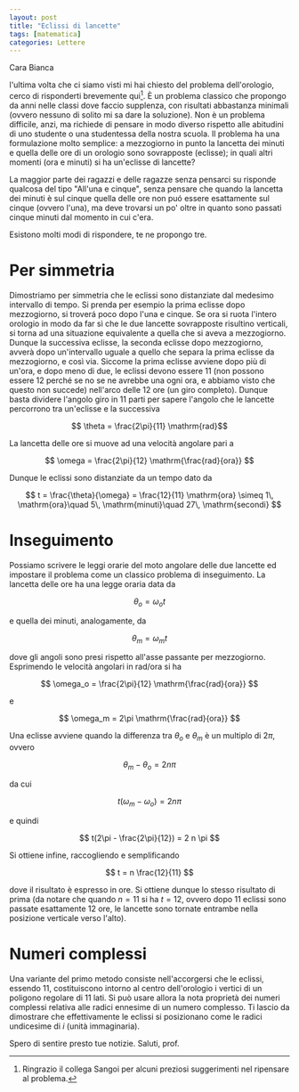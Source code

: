 ```yaml
---
layout: post
title: "Eclissi di lancette"
tags: [matematica]
categories: Lettere
---
```


Cara Bianca

l'ultima volta che ci siamo visti mi hai chiesto del problema
dell'orologio, cerco di risponderti brevemente qui[^1]. È un problema
classico che propongo da anni nelle classi dove faccio supplenza, con
risultati abbastanza minimali (ovvero nessuno di solito mi sa dare la
soluzione). Non è un problema difficile, anzi, ma richiede di pensare
in modo diverso rispetto alle abitudini di uno studente o una
studentessa della nostra scuola. Il problema ha una formulazione molto
semplice: a mezzogiorno in punto la lancetta dei minuti e quella delle
ore di un orologio sono sovrapposte (eclisse); in quali altri momenti
(ora e minuti) si ha un'eclisse di lancette?

La maggior parte dei ragazzi e delle ragazze senza pensarci su
risponde qualcosa del tipo "All'una e cinque", senza pensare che
quando la lancetta dei minuti è sul cinque quella delle ore non puó
essere esattamente sul cinque (ovvero l'una), ma deve trovarsi un po'
oltre in quanto sono passati cinque minuti dal momento in cui c'era.

Esistono molti modi di rispondere, te ne propongo tre.

# Per simmetria

Dimostriamo per simmetria che le eclissi sono distanziate dal medesimo
intervallo di tempo. Si prenda per esempio la prima eclisse dopo
mezzogiorno, si troverá poco dopo l'una e cinque. Se ora si ruota
l'intero orologio in modo da far sì che le due lancette sovrapposte
risultino verticali, si torna ad una situazione equivalente a quella
che si aveva a mezzogiorno. Dunque la successiva eclisse, la seconda
eclisse dopo mezzogiorno, avverà dopo un'intervallo uguale a quello
che separa la prima eclisse da mezzogiorno, e così via. Siccome la
prima eclisse avviene dopo più di un'ora, e dopo meno di due, le
eclissi devono essere 11 (non possono essere 12 perché se no se ne
avrebbe una ogni ora, e abbiamo visto che questo non succede)
nell'arco delle 12 ore (un giro completo). Dunque basta dividere
l'angolo giro in 11 parti per sapere l'angolo che le lancette
percorrono tra un'eclisse e la successiva

$$ \theta = \frac{2\pi}{11} \mathrm{rad}$$

La lancetta delle ore si muove ad una velocità angolare pari a

$$ \omega = \frac{2\pi}{12} \mathrm{\frac{rad}{ora}} $$

Dunque le eclissi sono distanziate da un tempo dato da

$$ t = \frac{\theta}{\omega} = \frac{12}{11} \mathrm{ora} \simeq 1\,
\mathrm{ora}\quad 5\, \mathrm{minuti}\quad 27\, \mathrm{secondi} $$


# Inseguimento

Possiamo scrivere le leggi orarie del moto angolare delle due lancette
ed impostare il problema come un classico problema di inseguimento. La
lancetta delle ore ha una legge oraria data da

$$ \theta_o = \omega_o t$$

e quella dei minuti, analogamente, da

$$ \theta_m = \omega_m t$$

dove gli angoli sono presi rispetto all'asse passante per
mezzogiorno. Esprimendo le velocità angolari in rad/ora si ha

$$ \omega_o = \frac{2\pi}{12} \mathrm{\frac{rad}{ora}} $$

e

$$ \omega_m = 2\pi \mathrm{\frac{rad}{ora}} $$

Una eclisse avviene quando la differenza tra $\theta_o$ e $\theta_m$ è
un multiplo di $2\pi$, ovvero

$$ \theta_m - \theta_o = 2 n \pi $$

da cui

$$ t (\omega_m - \omega_o) = 2 n \pi $$

e quindi

$$ t(2\pi - \frac{2\pi}{12}) = 2 n \pi $$

Si ottiene infine, raccogliendo e semplificando

$$ t = n \frac{12}{11} $$

dove il risultato è espresso in ore. Si ottiene dunque lo stesso
risultato di prima (da notare che quando $n=11$ si ha $t=12$, ovvero
dopo 11 eclissi sono passate esattamente 12 ore, le lancette sono
tornate entrambe nella posizione verticale verso l'alto).

# Numeri complessi

Una variante del primo metodo consiste nell'accorgersi che le eclissi,
essendo 11, costituiscono intorno al centro dell'orologio i vertici di
un poligono regolare di 11 lati. Si può usare allora la nota proprietà
dei numeri complessi relativa alle radici ennesime di un numero
complesso. Ti lascio da dimostrare che effettivamente le eclissi si
posizionano come le radici undicesime di $i$ (unità immaginaria).


Spero di sentire presto tue notizie. Saluti, prof.


[^1]: Ringrazio il collega Sangoi per alcuni preziosi suggerimenti nel
    ripensare al problema.
